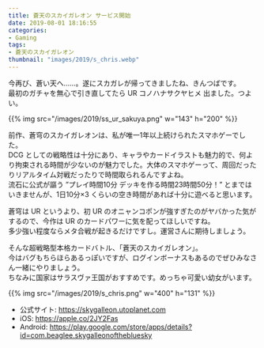 ```yaml
---
title: 蒼天のスカイガレオン サービス開始
date: 2019-08-01 18:16:55
categories:
- Gaming
tags:
- 蒼天のスカイガレオン
thumbnail: "images/2019/s_chris.webp"
---
```


今再び、蒼い天へ……。遂にスカガレが帰ってきましたね、きんつばです。  
最初のガチャを無心で引き直してたら UR コノハナサクヤヒメ 出ました。つよい。

{{% img src="/images/2019/ss_ur_sakuya.png" w="143" h="200" %}}

前作、蒼穹のスカイガレオンは、私が唯一1年以上続けられたスマホゲーでした。  
DCG としての戦略性は十分にあり、キャラやカードイラストも魅力的で、何より拘束される時間が少ないのが魅力でした。大体のスマホゲーって、周回だったりリアルタイム対戦だったりで時間取られるんですよね。  
流石に公式が謳う ”プレイ時間10分 デッキを作る時間23時間50分！” とまではいきませんが、1日10分×3 くらいの空き時間があれば十分に遊べると思います。

蒼穹は UR というより、初 UR のオニャンコポンが強すぎたのがヤバかった気がするので、今作は UR のカードパワーに気を配ってほしいですね。  
多少強い程度ならメタ合戦が起きるだけですし。運営さんに期待しましょう。

そんな超戦略型本格カードバトル、「蒼天のスカイガレオン」。  
今はバグもちらほらあるっぽいですが、ログインボーナスもあるのでぜひみなさん一緒にやりましょう。  
ちなみに国家はサラスヴァ王国がおすすめです。めっちゃ可愛い幼女がいます。

{{% img src="/images/2019/s_chris.png" w="400" h="131" %}}

- 公式サイト: https://skygalleon.utoplanet.com  
- iOS: https://apple.co/2JY2Fas  
- Android: https://play.google.com/store/apps/details?id=com.beaglee.skygalleonofthebluesky  